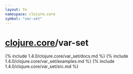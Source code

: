 ```yaml
---
layout: fn
namespace: clojure.core
symbol: "var-set"
---
```


# [clojure.core](../)/var-set

{% include 1.4.0/clojure.core/var_set/docs.md %}
{% include 1.4.0/clojure.core/var_set/examples.md %}
{% include 1.4.0/clojure.core/var_set/src.md %}

